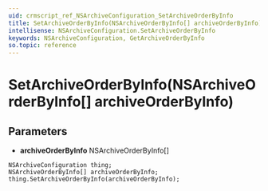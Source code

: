 ```yaml
---
uid: crmscript_ref_NSArchiveConfiguration_SetArchiveOrderByInfo
title: SetArchiveOrderByInfo(NSArchiveOrderByInfo[] archiveOrderByInfo)
intellisense: NSArchiveConfiguration.SetArchiveOrderByInfo
keywords: NSArchiveConfiguration, GetArchiveOrderByInfo
so.topic: reference
---
```


# SetArchiveOrderByInfo(NSArchiveOrderByInfo[] archiveOrderByInfo)

## Parameters

* **archiveOrderByInfo** NSArchiveOrderByInfo[]

```crmscript
NSArchiveConfiguration thing;
NSArchiveOrderByInfo[] archiveOrderByInfo;
thing.SetArchiveOrderByInfo(archiveOrderByInfo);
```

